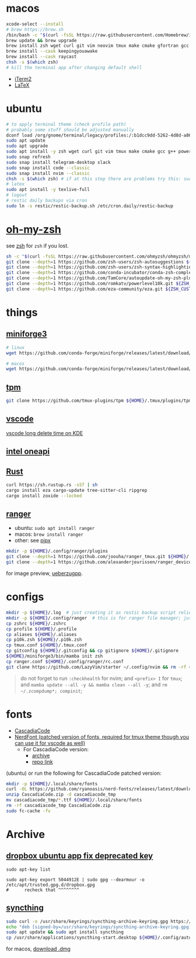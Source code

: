 # macos
```bash
xcode-select --install
# brew https://brew.sh
/bin/bash -c "$(curl -fsSL https://raw.githubusercontent.com/Homebrew/install/HEAD/install.sh)"
brew update && brew upgrade
brew install zsh wget curl git vim neovim tmux make cmake gfortran gcc g++
brew install --cask keepingyouawake
brew install --cask raycast
chsh -s $(which zsh)
# kill the terminal app after changing default shell
```
* [iTerm2](https://iterm2.com)
* [LaTeX](http://www.tug.org/mactex/)


# ubuntu
```bash
# to apply terminal theme (check profile path)
# probably some stuff should be adjusted manually
dconf load /org/gnome/terminal/legacy/profiles:/:b1dcc9dd-5262-4d8d-a863-c897e6d979b9/ < terminal_themes/breeze.dconf
sudo apt update
sudo apt upgrade
sudo apt install -y zsh wget curl git vim tmux make cmake gcc g++ powerline fonts-powerline gfortran gnome-tweaks gdu restic
sudo snap refresh
sudo snap install telegram-desktop slack
sudo snap install code --classic
sudo snap install nvim --classic
chsh -s $(which zsh) # if at this step there are problems try this: sudo usermod -s /usr/bin/zsh $(whoami)
# latex
sudo apt install -y texlive-full
# logout
# restic daily backups via cron
sudo ln -s restic/restic-backup.sh /etc/cron.daily/restic-backup
```

# [oh-my-zsh](https://github.com/ohmyzsh/ohmyzsh#basic-installation)
see [zsh](https://github.com/ohmyzsh/ohmyzsh/wiki/Installing-ZSH) for `zsh` if you lost.
```bash
sh -c "$(curl -fsSL https://raw.githubusercontent.com/ohmyzsh/ohmyzsh/master/tools/install.sh)"
git clone --depth=1 https://github.com/zsh-users/zsh-autosuggestions ${ZSH_CUSTOM:-$HOME/.oh-my-zsh/custom}/plugins/zsh-autosuggestions
git clone --depth=1 https://github.com/zsh-users/zsh-syntax-highlighting.git ${ZSH_CUSTOM:-$HOME/.oh-my-zsh/custom}/plugins/zsh-syntax-highlighting
git clone --depth=1 https://github.com/conda-incubator/conda-zsh-completion.git ${ZSH_CUSTOM:-$HOME/.oh-my-zsh/custom}/plugins/conda-zsh-completion
git clone --depth=1 https://github.com/TamCore/autoupdate-oh-my-zsh-plugins ${ZSH_CUSTOM:-$HOME/.oh-my-zsh/custom}/plugins/autoupdate
git clone --depth=1 https://github.com/romkatv/powerlevel10k.git ${ZSH_CUSTOM:-$HOME/.oh-my-zsh/custom}/themes/powerlevel10k
git clone --depth=1 https://github.com/eza-community/eza.git ${ZSH_CUSTOM:-$HOME/.oh-my-zsh/custom}/eza
```


# things
## [miniforge3](https://github.com/conda-forge/miniforge#miniforge3)
```bash 
# linux
wget https://github.com/conda-forge/miniforge/releases/latest/download/Miniforge3-Linux-x86_64.sh
```
```bash
# macos
wget https://github.com/conda-forge/miniforge/releases/latest/download/Miniforge3-MacOSX-x86_64.sh
```

## [tpm](https://github.com/tmux-plugins/tpm)
```bash
git clone https://github.com/tmux-plugins/tpm ${HOME}/.tmux/plugins/tpm
```

## [vscode](https://code.visualstudio.com)
[vscode long delete time on KDE](https://jamezrin.name/fix-visual-studio-code-freezing-when-deleting)

## [intel oneapi](https://software.intel.com/content/www/us/en/develop/tools/oneapi/all-toolkits.html)

## [Rust](https://doc.rust-lang.org/cargo/getting-started/installation.html)
```bash
curl https://sh.rustup.rs -sSf | sh
cargo install eza cargo-update tree-sitter-cli ripgrep
cargo install zoxide --locked
```

## [ranger](https://github.com/ranger/ranger/tree/master)
* ubuntu: ```sudo apt install ranger```
* macos: ```brew install ranger```
* other: see [pipx](https://github.com/ranger/ranger/tree/master#installing)

```bash
mkdir -p ${HOME}/.config/ranger/plugins
git clone --depth=1 https://github.com/joouha/ranger_tmux.git ${HOME}/.config/ranger/plugins
git clone --depth=1 https://github.com/alexanderjeurissen/ranger_devicons.git ${HOME}/.config/ranger/plugins
```

for image preview, [ueberzugpp](https://github.com/jstkdng/ueberzugpp).


# configs
```bash
mkdir -p ${HOME}/.log  # just creating it as restic backup script relies on it
mkdir -p ${HOME}/.config/ranger  # this is for ranger file manager; just to be sure it exists
cp zshrc ${HOME}/.zshrc
cp profile ${HOME}/.profile
cp aliases ${HOME}/.aliases
cp p10k.zsh ${HOME}/.p10k.zsh
cp tmux.conf ${HOME}/.tmux.conf
cp gitconfig ${HOME}/.gitconfig && cp gitignore ${HOME}/.gitignore
${HOME}/miniforge3/bin/mamba init zsh
cp ranger.conf ${HOME}/.config/ranger/rc.conf
git clone https://github.com/LazyVim/starter ~/.config/nvim && rm -rf ~/.config/nvim/.git  # yep, it is lazyvim
```
> do not forget to run `:checkhealth` for nvim;
> and `<prefix> I` for `tmux`;
> and `mamba update --all -y && mamba clean --all -y`;
> and `rm ~/.zcompdump*; compinit`;


# fonts
* [CascadiaCode](https://github.com/microsoft/cascadia-code)
* [NerdFont (patched version of fonts, required for tmux theme though you can use it for vscode as well)](https://github.com/ryanoasis/nerd-fonts)
  * For CascadiaCode version:
    * [archive](https://github.com/ryanoasis/nerd-fonts/releases/latest)
    * [repo link](https://github.com/ryanoasis/nerd-fonts/tree/master/patched-fonts/CascadiaCode)

(ubuntu) or run the following for CascadiaCode patched version:
```bash
mkdir -p ${HOME}/.local/share/fonts
curl -OL https://github.com/ryanoasis/nerd-fonts/releases/latest/download/CascadiaCode.zip
unzip CascadiaCode.zip -d cascadiacode_tmp
mv cascadiacode_tmp/*.ttf ${HOME}/.local/share/fonts
rm -rf cascadiacode_tmp CascadiaCode.zip
sudo fc-cache -fv
```


# Archive
## [dropbox ubuntu app fix deprecated key](https://itsfoss.com/key-is-stored-in-legacy-trusted-gpg/)
`sudo apt-key list`
```
sudo apt-key export 5044912E | sudo gpg --dearmour -o /etc/apt/trusted.gpg.d/dropbox.gpg
#      recheck that ^^^^^^^^
```

## [syncthing](https://syncthing.net/downloads)
```bash
sudo curl -o /usr/share/keyrings/syncthing-archive-keyring.gpg https://syncthing.net/release-key.gpg
echo "deb [signed-by=/usr/share/keyrings/syncthing-archive-keyring.gpg] https://apt.syncthing.net/ syncthing stable" | sudo tee /etc/apt/sources.list.d/syncthing.list
sudo apt update && sudo apt install syncthing
cp /usr/share/applications/syncthing-start.desktop ${HOME}/.config/autostart
```
for macos, [download .dmg](https://github.com/syncthing/syncthing-macos/releases)

